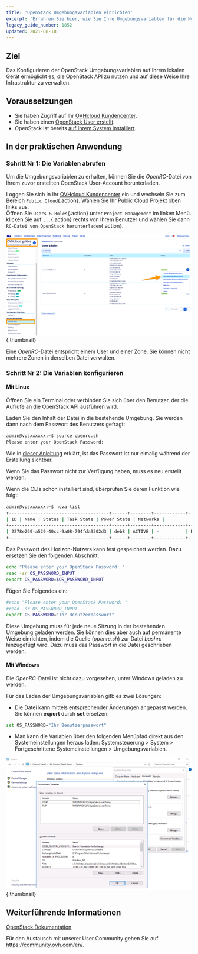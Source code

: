```yaml
---
title: 'OpenStack Umgebungsvariablen einrichten'
excerpt: 'Erfahren Sie hier, wie Sie Ihre Umgebungsvariablen für die Nutzung der OpenStack API einrichten'
legacy_guide_number: 1852
updated: 2021-08-18
---
```


## Ziel

Das Konfigurieren der OpenStack Umgebungsvariablen auf Ihrem lokalen Gerät ermöglicht es, die OpenStack API zu nutzen und auf diese Weise Ihre Infrastruktur zu verwalten.

## Voraussetzungen

- Sie haben Zugriff auf Ihr [OVHcloud Kundencenter](https://www.ovh.com/auth/?action=gotomanager&from=https://www.ovh.de/&ovhSubsidiary=de).
- Sie haben einen [OpenStack User erstellt](/pages/public_cloud/compute/create_and_delete_a_user).
- OpenStack ist bereits [auf Ihrem System installiert](/pages/public_cloud/compute/prepare_the_environment_for_using_the_openstack_api).

## In der praktischen Anwendung

### Schritt Nr 1: Die Variablen abrufen

Um die Umgebungsvariablen zu erhalten, können Sie die *OpenRC*-Datei von Ihrem zuvor erstellten OpenStack User-Account herunterladen.

Loggen Sie sich in Ihr [OVHcloud Kundencenter](https://www.ovh.com/auth/?action=gotomanager&from=https://www.ovh.de/&ovhSubsidiary=de) ein und wechseln Sie zum Bereich `Public Cloud`{.action}. Wählen Sie Ihr Public Cloud Projekt oben links aus.
<br>Öffnen Sie `Users & Roles`{.action} unter `Project Management` im linken Menü. klicken Sie auf `...`{.action} rechts von Ihrem Benutzer und wählen Sie dann `RC-Datei von OpenStack herunterladen`{.action}.

![openstack-variables](images/pciopenstackvariables1e.png){.thumbnail}

Eine *OpenRC*-Datei entspricht einem User und einer Zone. Sie können nicht mehrere Zonen in derselben Datei verwalten.

### Schritt Nr 2: Die Variablen konfigurieren

#### **Mit Linux**

Öffnen Sie ein Terminal oder verbinden Sie sich über den Benutzer, der die Aufrufe an die OpenStack API ausführen wird.

Laden Sie den Inhalt der Datei in die bestehende Umgebung. Sie werden dann nach dem Passwort des Benutzers gefragt:

```bash
admin@vpsxxxxxx:~$ source openrc.sh
Please enter your OpenStack Password:
```

Wie in [dieser Anleitung](/pages/public_cloud/compute/create_and_delete_a_user) erklärt, ist das Passwort ist nur eimalig während der Erstellung sichtbar.

Wenn Sie das Passwort nicht zur Verfügung haben, muss es neu erstellt werden.

Wenn die CLIs schon installiert sind, überprüfen Sie deren Funktion wie folgt:

```bash
admin@vpsxxxxxx:~$ nova list
+--------------------------------------+------+--------+------------+-------------+------------------------+
| ID | Name | Status | Task State | Power State | Networks |
+--------------------------------------+------+--------+------------+-------------+------------------------+
| 2278e269-a529-40cc-9a08-794fda9302d3 | deb8 | ACTIVE | -          | Running     | Ext-Net=xx.xxx.xx.xxx |
+--------------------------------------+------+--------+------------+-------------+------------------------+
```

Das Passwort des Horizon-Nutzers kann fest gespeichert werden. Dazu ersetzen Sie den folgenden Abschnitt:

```bash
echo "Please enter your OpenStack Password: "
read -sr OS_PASSWORD_INPUT
export OS_PASSWORD=$OS_PASSWORD_INPUT
```

Fügen Sie Folgendes ein:

```bash
#echo "Please enter your OpenStack Password: "
#read -sr OS_PASSWORD_INPUT
export OS_PASSWORD="Ihr Benutzerpasswort"
```

Diese Umgebung muss für jede neue Sitzung in der bestehenden Umgebung geladen werden. Sie können dies aber auch auf permanente Weise einrichten, indem die Quelle (*openrc.sh*) zur Datei *bashrc* hinzugefügt wird. Dazu muss das Passwort in die Datei geschrieben werden. 

#### **Mit Windows**

Die *OpenRC*-Datei ist nicht dazu vorgesehen, unter Windows geladen zu werden.

Für das Laden der Umgebungsvariablen gitb es zwei Lösungen:

- Die Datei kann mittels entsprechender Änderungen angepasst werden. Sie können **export** durch **set** ersetzen:

```bash
set OS_PASSWORD="Ihr Benutzerpasswort"
```

- Man kann die Variablen über den folgenden Menüpfad direkt aus den Systemeinstellungen heraus laden: Systemsteuerung > System > Fortgeschrittene Systemeinstellungen > Umgebungsvariablen.

![public-cloud](images/pciopenstackvariables2.png){.thumbnail}

## Weiterführende Informationen

[OpenStack Dokumentation](https://docs.openstack.org/train/)

Für den Austausch mit unserer User Community gehen Sie auf <https://community.ovh.com/en/>.